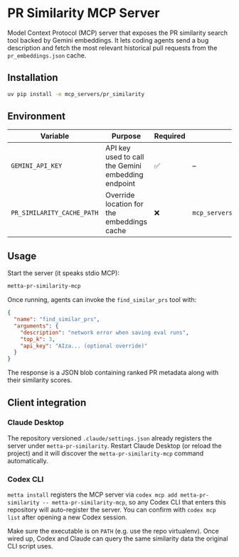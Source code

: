 # PR Similarity MCP Server

Model Context Protocol (MCP) server that exposes the PR similarity search tool backed by Gemini embeddings.
It lets coding agents send a bug description and fetch the most relevant historical pull requests from the
`pr_embeddings.json` cache.

## Installation

```bash
uv pip install -e mcp_servers/pr_similarity
```

## Environment

| Variable | Purpose | Required | Default |
| --- | --- | --- | --- |
| `GEMINI_API_KEY` | API key used to call the Gemini embedding endpoint | ✅ | – |
| `PR_SIMILARITY_CACHE_PATH` | Override location for the embeddings cache | ❌ | `mcp_servers/pr_similarity/cache/pr_embeddings.json` |

## Usage

Start the server (it speaks stdio MCP):

```bash
metta-pr-similarity-mcp
```

Once running, agents can invoke the `find_similar_prs` tool with:

```json
{
  "name": "find_similar_prs",
  "arguments": {
    "description": "network error when saving eval runs",
    "top_k": 3,
    "api_key": "AIza... (optional override)"
  }
}
```

The response is a JSON blob containing ranked PR metadata along with their similarity scores.

## Client integration

### Claude Desktop

The repository versioned `.claude/settings.json` already registers the server under
`metta-pr-similarity`. Restart Claude Desktop (or reload the project) and it will discover the
`metta-pr-similarity-mcp` command automatically.

### Codex CLI

`metta install` registers the MCP server via `codex mcp add metta-pr-similarity -- metta-pr-similarity-mcp`,
so any Codex CLI that enters this repository will auto-register the server. You can confirm with
`codex mcp list` after opening a new Codex session.

Make sure the executable is on `PATH` (e.g. use the repo virtualenv). Once wired up, Codex and Claude can
query the same similarity data the original CLI script uses.

